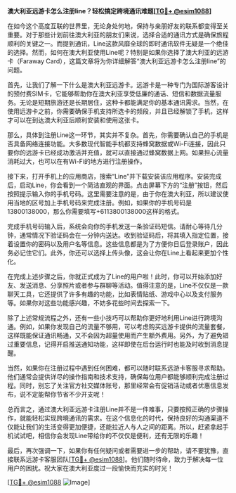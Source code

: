 **澳大利亚远游卡怎么注册line？轻松搞定跨境通讯难题[[TG💪+ @esim1088](https://t.me/s/esim1088)]**

在如今这个高度互联的世界里，无论身处何地，保持与亲朋好友的联系都变得至关重要。对于那些计划前往澳大利亚的朋友们来说，选择合适的通讯方式是确保旅程顺利的关键之一。而提到通讯，Line这款风靡全球的即时通讯软件无疑是一个绝佳的选择。然而，如何在澳大利亚使用Line呢？特别是如果你选择了澳大利亚的远游卡（Faraway Card），这篇文章将为你详细解答“澳大利亚远游卡怎么注册line”的问题。

首先，让我们了解一下什么是澳大利亚远游卡。远游卡是一种专门为国际游客设计的预付费SIM卡，它能够帮助你在澳大利亚享受低廉的通话、短信和数据流量服务。无论是短期旅游还是长期居住，这种卡都能满足你的基本通讯需求。当然，在使用远游卡之前，你需要确保手机支持所选卡的频段，并且已经解锁了手机，这样才可以在到达澳大利亚后顺利安装和使用这张卡。

那么，具体到注册Line这一环节，其实并不复杂。首先，你需要确认自己的手机是否具备网络连接功能。大多数现代智能手机都支持蜂窝数据或Wi-Fi连接，因此只要你的远游卡已经成功激活并充值，就可以直接通过蜂窝数据上网。如果担心流量消耗过大，也可以在有Wi-Fi的地方进行注册操作。

接下来，打开手机上的应用商店，搜索“Line”并下载安装该应用程序。安装完成后，启动Line，你会看到一个简洁直观的界面。点击屏幕下方的“注册”按钮，然后按照提示输入你的手机号码。这里需要注意的是，由于你在澳大利亚，所以建议使用当地的区号加上手机号码来完成注册。例如，如果你的手机号码是13800138000，那么你需要填写+6113800138000这样的格式。

完成手机号码输入后，系统会向你的手机发送一条验证码短信。请耐心等待几分钟，通常情况下验证码会在一分钟内送达。收到验证码后，将其填入指定位置，接着设置你的密码以及用户名等信息。这些信息都是为了方便你日后登录账户，因此务必记住它们。此外，你还可以选择上传头像，这会让你在Line上看起来更加个性化。

在完成上述步骤之后，你就正式成为了Line的用户啦！此时，你可以开始添加好友、发送消息、分享照片或者参与群聊等活动。值得注意的是，Line不仅仅是一款聊天工具，它还提供了许多有趣的功能，比如表情贴纸、游戏中心以及支付服务等。如果你对这些功能感兴趣，不妨多花些时间去探索一下。

除了上述常规流程之外，还有一些小技巧可以帮助你更好地利用Line进行跨境沟通。例如，如果你发现自己的流量不够用，可以考虑购买远游卡提供的流量套餐，这样既能保证通讯畅通，又不会因为超量使用而产生额外费用。另外，为了避免错过重要信息，记得开启推送通知功能，这样即使在后台运行时也能及时收到消息提醒。

当然，如果你在注册过程中遇到任何困难，都可以随时联系远游卡客服寻求帮助。他们通常会提供详尽的操作指南和技术支持，确保每位用户都能够顺利完成注册过程。同时，别忘了关注官方社交媒体账号，那里经常会有促销活动或者优惠信息发布，说不定能帮你节省不少开支呢！

总而言之，通过澳大利亚远游卡注册Line并不是一件难事，只要按照正确的步骤操作，就能轻松实现跨境通讯的需求。在这个信息化的时代，保持良好的沟通渠道不仅能让我们的生活变得更加便捷，还能拉近人与人之间的距离。所以，赶紧拿起手机试试吧，相信你会发现Line带给你的不仅仅是便利，还有无限的乐趣！

最后，再次强调一下，如果你有任何疑问或者需要进一步的帮助，请不要犹豫，直接联系远游卡客服团队[[TG💪+ @esim1088](https://t.me/s/esim1088)]。他们随时待命，致力于解决每一位用户的困扰。祝大家在澳大利亚度过一段愉快而充实的时光！

[[TG💪+ @esim1088](https://t.me/s/esim1088) ![Image](https://i.postimg.cc/4NQfJmqS/Snipaste-2025-05-13-00-14-12.png)]